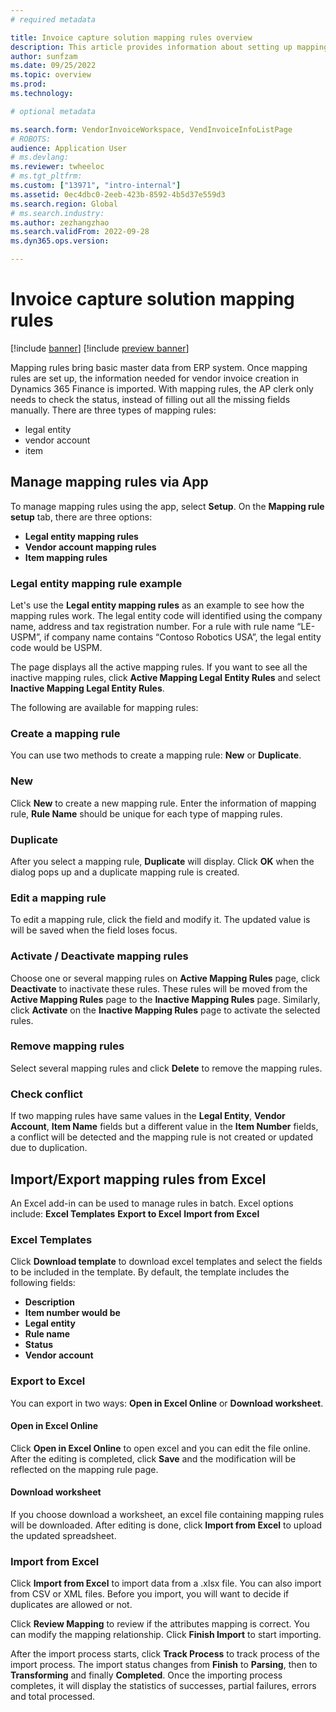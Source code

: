 ```yaml
---
# required metadata

title: Invoice capture solution mapping rules overview
description: This article provides information about setting up mapping rules in the Invoice capture solution. 
author: sunfzam
ms.date: 09/25/2022
ms.topic: overview
ms.prod: 
ms.technology: 

# optional metadata

ms.search.form: VendorInvoiceWorkspace, VendInvoiceInfoListPage
# ROBOTS: 
audience: Application User
# ms.devlang: 
ms.reviewer: twheeloc
# ms.tgt_pltfrm: 
ms.custom: ["13971", "intro-internal"]
ms.assetid: 0ec4dbc0-2eeb-423b-8592-4b5d37e559d3
ms.search.region: Global
# ms.search.industry: 
ms.author: zezhangzhao
ms.search.validFrom: 2022-09-28
ms.dyn365.ops.version: 

---
```


# Invoice capture solution mapping rules

[!include [banner](../includes/banner.md)]
[!include [preview banner](../includes/preview-banner.md)]

Mapping rules bring basic master data from ERP system. Once mapping rules are set up, the information needed for vendor invoice creation in Dynamics 365 Finance is 
imported. With mapping rules, the AP clerk only needs to check the status, instead of filling out all the missing fields manually. 
There are three types of mapping rules: 
 - legal entity 
 - vendor account
 - item   

## Manage mapping rules via App 

To manage mapping rules using the app, select **Setup**. On the **Mapping rule setup** tab, there are three options: 
 - **Legal entity mapping rules** 
 - **Vendor account mapping rules** 
 - **Item mapping rules** 

### Legal entity mapping rule example

Let's use the **Legal entity mapping rules** as an example to see how the mapping rules work. The legal entity code will identified using the company name, address and 
tax registration number. For a rule with rule name “LE-USPM”, if company name contains “Contoso Robotics USA”, the legal entity code would be USPM. 

The page displays all the active mapping rules. If you want to see all the inactive mapping rules, click **Active Mapping Legal Entity Rules** and select **Inactive 
Mapping Legal Entity Rules**. 


The following are available for mapping rules: 

### Create a mapping rule 

You can use two methods to create a mapping rule: **New** or **Duplicate**. 

### New 

Click **New** to create a new mapping rule. Enter the information of mapping rule, **Rule Name** should be unique for each type of mapping rules. 

### Duplicate 

After you select a mapping rule, **Duplicate** will display. Click **OK** when the dialog pops up and a duplicate mapping rule is created. 

### Edit a mapping rule 

To edit a mapping rule, click the field and modify it. The updated value is will be saved when the field loses focus.  

### Activate / Deactivate mapping rules 

Choose one or several mapping rules on **Active Mapping Rules** page, click **Deactivate** to inactivate these rules. These rules will be moved from the **Active 
Mapping Rules** page to the **Inactive Mapping Rules** page. Similarly, click **Activate** on the **Inactive Mapping Rules** page to activate the selected rules. 

### Remove mapping rules 

Select several mapping rules and click **Delete** to remove the mapping rules. 

### Check conflict 

If two mapping rules have same values in the **Legal Entity**, **Vendor Account**, **Item Name** fields but a different value in the **Item Number** fields, 
a conflict will be detected and the mapping rule is not created or updated due to duplication. 

## Import/Export mapping rules from Excel 

An Excel add-in can be used to manage rules in batch. Excel options include: 
**Excel Templates**
**Export to Excel** 
**Import from Excel** 

### Excel Templates 

Click **Download template** to download excel templates and select the fields to be included in the template. 
By default, the template includes the following fields:
 - **Description**
 - **Item number would be**
 - **Legal entity**
 - **Rule name**
 - **Status**
 - **Vendor account**


### Export to Excel 

You can export in two ways: **Open in Excel Online** or **Download worksheet**. 

#### Open in Excel Online 

Click **Open in Excel Online** to open excel and you can edit the file online. After the editing is completed, click **Save** and the modification will be reflected 
on the mapping rule page. 

#### Download worksheet 

If you choose download a worksheet, an excel file containing mapping rules will be downloaded. After editing is done, click **Import from Excel** to upload the updated
spreadsheet. 

### Import from Excel 

Click **Import from Excel** to import data from a .xlsx file. You can also import from CSV or XML files. Before you import, you will want to decide if duplicates are 
allowed or not.  

Click **Review Mapping** to review if the attributes mapping is correct. You can modify the mapping relationship. Click **Finish Import** to start importing. 

After the import process starts, click **Track Process** to track process of the import process.
The import status changes from **Finish** to **Parsing**, then to **Transforming** and finally **Completed**. 
Once the importing process completes, it will display the statistics of successes, partial failures, errors and total processed. 



